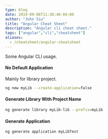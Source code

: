 ```yaml
---
type: blog
date: 2019-09-06T11:36:46-04:00
author: "John Siu"
title: "Angular Cheat Sheet"
description: "Angular cli cheat sheet."
tags: ["angular","cli","cheatsheet"]
aliases:
  - /cheatsheet/angular-cheatsheet
---
```

Some Angular CLI usage.
<!--more-->

#### No Default Application

Mainly for library project.

```sh
ng new myLib --create-application=false
```

#### Generate Library With Project Name

```sh
ng generate library myLib-lib --prefix=myLib
```

#### Generate Application

```sh
ng generate application myLibTest
```
